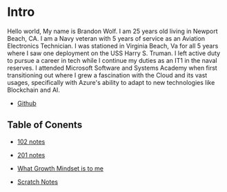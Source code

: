 # Intro 

Hello world,
My name is Brandon Wolf. I am 25 years old living in Newport Beach, CA. I am a Navy veteran with 5 years of service as an Aviation Electronics Technician. I was stationed in Virginia Beach, Va for all 5 years where I saw one deployment on the USS Harry S. Truman. I left active duty to pursue a career in tech while I continue my duties as an IT1 in the naval reserves. I attended Microsoft Software and Systems Academy when first transitioning out where I grew a fascination with the Cloud and its vast usages, specifically with Azure's ability to adapt to new technologies like Blockchain and AI.

- [Github](https://github.com/bwolf7)

## Table of Conents
- [102 notes](102.md)
- [201 notes](201.md)

- [What Growth Mindset is to me](growthmindset.md)
- [Scratch Notes](scratch_notes.md)



